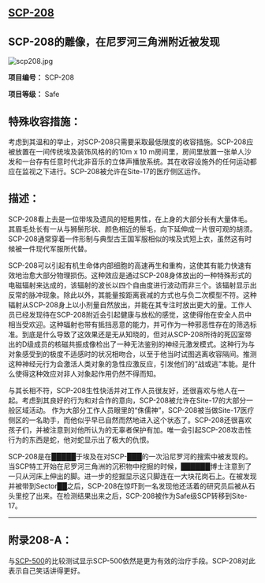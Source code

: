 ## [SCP-208](https://scp-wiki-cn.wikidot.com/scp-208)

## SCP-208的雕像，在尼罗河三角洲附近被发现

![scp208.jpg](https://cdn.jsdelivr.net/gh/HOG-StarWatch/MyImgBed@master/scp-series/scp208.jpg)

**项目编号：** SCP-208

**项目等级：** Safe

## **特殊收容措施：**

考虑到其温和的举止，对SCP-208只需要采取最低限度的收容措施。SCP-208应被放置在一间传统埃及装饰风格的的10m x 10 m房间里，房间里放置一张单人沙发和一台存有任意时代北非音乐的立体声播放系统。其在收容设施外的任何运动都应在监视之下进行。SCP-208被允许在Site-17的医疗侧区运作。

## **描述：**

SCP-208看上去是一位带埃及遗风的短粗男性，在上身的大部分长有大量体毛。其眉毛处长有一从与狮鬃形状、颜色相近的鬃毛，向下延伸成一片很可观的胡须。SCP-208通常穿着一件形制与典型古王国军服相似的埃及式短上衣，虽然这有时候被一件现代军服所代替。

SCP-208可以引起有机生命体内部细胞的高速再生和重构，这使其有能力快速有效地治愈大部分物理损伤。这种效应是通过SCP-208身体放出的一种特殊形式的电磁辐射来达成的，该辐射的波长以四个自由度进行波动而非三个。该辐射显示出反常的脉冲现象。除此以外，其能量按距离衰减的方式也与负二次模型不符。这种辐射从SCP-208身上以小剂量自然放出，并能在其专注时放出更大的量。工作人员已经发现待在SCP-208附近会引起健康与放松的感觉，这使得他在安全人员中相当受欢迎。这种辐射也带有抵挡恶意的能力，并可作为一种邪恶性存在的筛选标准。到底是什么导致了这效果还是无从知晓的，但对从SCP-208所待的死囚室带出的D级成员的核磁共振成像检出了一种无法鉴别的神经元激发模式。这种行为与对象感受到的极度不适感时的状况相吻合，以至于他当时试图逃离收容隔间。推测这种神经元行为会激活人类对象的急性应激反应，引发他们的“战或逃”本能。是什么使得这种效应对非人对象起作用仍然不得而知。

与其长相不符，SCP-208生性快活并对工作人员很友好，还很喜欢与他人在一起。考虑到其良好的行为和对合作的意向，SCP-208被允许在Site-17的大部分一般区域活动。 作为大部分工作人员眼里的“侏儒神”，SCP-208被当做Site-17医疗侧区的一名助手，而他似乎早已自然而然地进入这个状态了。SCP-208还很喜欢孩子们，并被注意到对他所认为的无辜者保护有加。唯一会引起SCP-208攻击性行为的东西是蛇，他对蛇显示出了极大的仇恨。

SCP-208是在█████于埃及在对SCP-███的一次沿尼罗河的搜索中被发现的。 当SCP特工开始在尼罗河三角洲的沉积物中挖掘的时候，██████博士注意到了一只从河床上伸出的脚。进一步的挖掘显示这只脚连在一大块花岗石上。在被发现并被带到Sector██之后，SCP-208在惊吓到一名发现他还活着的研究员后被从石头里挖了出来。在检测结果出来之后，SCP-208被作为Safe级SCP转移到Site-17。

------

## **附录208-A：**

与[SCP-500](https://scp-wiki-cn.wikidot.com/scp-500)的比较测试显示SCP-500依然是更为有效的治疗手段。SCP-208对此表示自己笑话讲得更好。